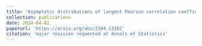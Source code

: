 ```yaml
---
title: "Asymptotic distributions of largest Pearson correlation coefficients under dependent structures"
collection: publications
date: 2024-04-02
paperurl: 'https://arxiv.org/abs/2304.13102'
citation: 'major revision requested at Annals of Statistics'
---
```

